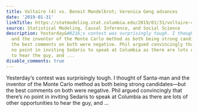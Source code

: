 ```yaml
---
title: Voltaire (4) vs. Benoit Mandelbrot; Veronica Geng advances
date: '2019-01-31'
linkTitle: https://statmodeling.stat.columbia.edu/2019/01/31/voltaire-4-vs-benoit-mandelbrot-veronica-geng-advances/
source: Statistical Modeling, Causal Inference, and Social Science
description: Yesterday&#8216;s contest was surprisingly tough. I thought of Santa-man
  and the inventor of the Monte Carlo method as both being strong candidates&#8212;but
  the best comments on both were negative. Phil argued convincingly that there&#8217;s
  no point in inviting Sedaris to speak at Columbia as there are lots of other opportunities
  to hear the guy, and ...
disable_comments: true
---
```

Yesterday&#8216;s contest was surprisingly tough. I thought of Santa-man and the inventor of the Monte Carlo method as both being strong candidates&#8212;but the best comments on both were negative. Phil argued convincingly that there&#8217;s no point in inviting Sedaris to speak at Columbia as there are lots of other opportunities to hear the guy, and ...